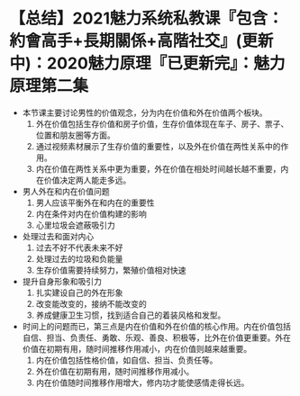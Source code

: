 # 【总结】2021魅力系统私教课『包含：約會高手+長期關係+高階社交』(更新中)：2020魅力原理『已更新完』：魅力原理第二集

-   本节课主要讨论男性的价值观念，分为内在价值和外在价值两个板块。
    1.  外在价值包括生存价值和房子价值，生存价值体现在车子、房子、票子、位置和朋友圈等方面。
    2.  通过视频素材展示了生存价值的重要性，以及外在价值在两性关系中的作用。
    3.  内在价值在两性关系中更为重要，外在价值在相处时间越长越不重要，内在价值决定两人能走多远。
-   男人外在和内在价值问题
    1.  男人应该平衡外在和内在的重要性
    2.  内在条件对内在价值构建的影响
    3.  心里垃圾会遮蔽吸引力
-   处理过去和面对内心
    1.  过去不好不代表未来不好
    2.  处理过去的垃圾和负能量
    3.  生存价值需要持续努力，繁殖价值相对快速
-   提升自身形象和吸引力
    1.  扎实建设自己的外在形象
    2.  改变能改变的，接纳不能改变的
    3.  养成健康卫生习惯，找到适合自己的着装风格和发型。
-   时间上的问题而已，第三点是内在价值和外在价值的核心作用。内在价值包括自信、担当、负责任、勇敢、乐观、善良、积极等，比外在价值更重要。外在价值在初期有用，随时间推移作用减小，内在价值则越来越重要。
    1.  内在价值包括性格价值，如自信、担当、负责任等。
    2.  外在价值在初期有用，随时间推移作用减小。
    3.  内在价值随时间推移作用增大，修内功才能使感情走得长远。